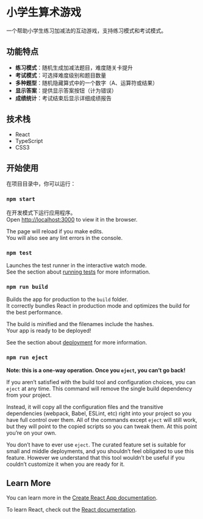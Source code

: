 # 小学生算术游戏

一个帮助小学生练习加减法的互动游戏，支持练习模式和考试模式。

## 功能特点

- **练习模式**：随机生成加减法题目，难度随关卡提升
- **考试模式**：可选择难度级别和题目数量
- **多种题型**：随机隐藏算式中的一个数字（A、运算符或结果）
- **显示答案**：提供显示答案按钮（计为错误）
- **成绩统计**：考试结束后显示详细成绩报告

## 技术栈

- React
- TypeScript
- CSS3

## 开始使用

在项目目录中，你可以运行：

### `npm start`

在开发模式下运行应用程序。\
Open [http://localhost:3000](http://localhost:3000) to view it in the browser.

The page will reload if you make edits.\
You will also see any lint errors in the console.

### `npm test`

Launches the test runner in the interactive watch mode.\
See the section about [running tests](https://facebook.github.io/create-react-app/docs/running-tests) for more information.

### `npm run build`

Builds the app for production to the `build` folder.\
It correctly bundles React in production mode and optimizes the build for the best performance.

The build is minified and the filenames include the hashes.\
Your app is ready to be deployed!

See the section about [deployment](https://facebook.github.io/create-react-app/docs/deployment) for more information.

### `npm run eject`

**Note: this is a one-way operation. Once you `eject`, you can’t go back!**

If you aren’t satisfied with the build tool and configuration choices, you can `eject` at any time. This command will remove the single build dependency from your project.

Instead, it will copy all the configuration files and the transitive dependencies (webpack, Babel, ESLint, etc) right into your project so you have full control over them. All of the commands except `eject` will still work, but they will point to the copied scripts so you can tweak them. At this point you’re on your own.

You don’t have to ever use `eject`. The curated feature set is suitable for small and middle deployments, and you shouldn’t feel obligated to use this feature. However we understand that this tool wouldn’t be useful if you couldn’t customize it when you are ready for it.

## Learn More

You can learn more in the [Create React App documentation](https://facebook.github.io/create-react-app/docs/getting-started).

To learn React, check out the [React documentation](https://reactjs.org/).
